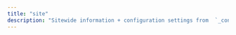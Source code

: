 ```yaml
---
title: "site"
description: "Sitewide information + configuration settings from  `_config.yml`."
---
```


